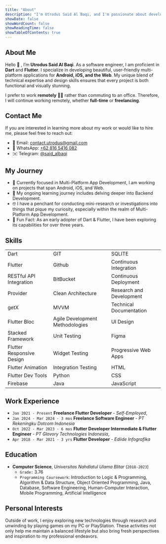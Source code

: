 ```yaml
---
title: "About"
description: "I'm Utrodus Said Al Baqi, and I'm passionate about developing multi-platform applications for Android, iOS, Web, and the Desktop. As a perpetual learner, I thrive on staying ahead with the latest advancements in Flutter and related technologies."
showDate: false
showWordCount: false
showReadingTime: false
showTableOfContents: true
---
```

## About Me
Hello 👋 , I’m **Utrodus Said Al Baqi**. As a software engineer, I am proficient in **Dart** and **Flutter**. I specialize in developing beautiful, user-friendly multi-platform applications for **Android, iOS, and the Web**. My unique blend of technical expertise and design skills ensures that every project is both functional and visually stunning.

I prefer to work **remotely** 👨‍💻 rather than commuting to an office. Therefore, I will continue working remotely, whether **full-time** or **freelancing**.


## Contact Me
If you are interested in learning more about my work or would like to hire me, please feel free to reach out:

- 📧 Email: [contact.utrodus@gmail.com](mailto:contact.utrodus@gmail.com)
- 📱 WhatsApp: [+62 816 5416 082](https://wa.me/628165416082)
- ✉️ Telegram: [@said_albaqi](https://t.me/said_albaqi)

## My Journey

- 🔭 Currently focused in Multi-Platform App Development, I am working on projects that span Android, iOS, and Web.  
- 🌱 My ongoing learning journey includes delving deeper into Backend Development. 
- 🤓 I have a penchant for conducting mini-research or investigations into things that pique my curiosity, especially within the realm of Multi-Platform App Development.  
- 🗿 Fun Fact: As an early adopter of Dart & Flutter, I have been exploring its capabilities for over three years.

## Skills
|                                |                                 |                             |
|--------------------------------|---------------------------------|-----------------------------|
| Dart                           | GIT                             | SQLITE                      |
| Flutter                        | Github                          | Continuous Integration      |
| RESTful API Integration        | BitBucket                       | Continuous Deployment       |
| Provider                       | Clean Architecture              | Research and Development    |
| getX                           | MVVM                            | Technical Documentation     |
| Flutter Bloc                   | Agile Development Methodologies | UI Design                   |
| Stacked Framework              | Unit Testing                    | Figma                       |
| Flutter Responsive Design      | Widget Testing                  | Progressive Web Apps        |
| Flutter Animation              | Integration Testing             | HTML                        |
| Flutter Dev Tools              | Python                          | CSS                         |
| Firebase                       | Java                            | JavaScript                  |


## Work Experience
- ```Jan 2021 - Present``` **Freelance Flutter Developer** - *Self-Employed*, 
- ```Jan 2024 - Mar 2024 · 3 mos``` **Freelance Software Engineer** - *PT Rekeningku Dotcom Indonesia*
- ```Oct 2022 - Mar 2023 · 6 mos``` **Flutter Developer Intermediate & Flutter Engineer** - *PT Glovory Technologies Indonesia*, 
- ```Apr 2018 - Mar 2021 · 3 yrs``` **Flutter Developer** - *Ediide Infografika*  


## Education
- **Computer Science**, *Universitas Nahdlatul Ulama Blitar* (```2018-2023```)
  - ```Grade:``` 3.76
  - ```Programming Coursework```: Introduction to Logic & Programming, Algorithm & Data Structure, Object Oriented Programming, Java, Database, Software Engineering, Human-Computer Interaction, Mobile Programming, Artificial Intelligence
  

## Personal Interests

Outside of work, I enjoy exploring new technologies through research and unwinding by playing games on my PC or PlayStation. These activities not only help me maintain a balanced lifestyle but also bring fresh perspectives and inspiration to my professional endeavors.
